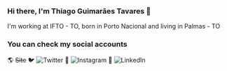 ### Hi there, I'm Thiago Guimarães Tavares 👋

I'm working at IFTO - TO, born in Porto Nacional and living in Palmas - TO

### You can check my social accounts

🌎 ~~Site~~
🐦 ![Twitter](https://twitter.com/thiagogmta)
📸 ![Instagram](https://www.instagram.com/thiagogmta/)
💼 ![LinkedIn](https://www.linkedin.com/in/thiago-guimar%C3%A3es-tavares-753baa87/)

<!--
**thiagogmta/thiagogmta** is a ✨ _special_ ✨ repository because its `README.md` (this file) appears on your GitHub profile.

Here are some ideas to get you started:

- 🔭 I’m currently working on My5G Core
- 🌱 I’m currently learning about DevOps (Ansible, Vagrant, Kubernetes)
- 👯 I’m looking to collaborate on My5G Core
- 🤔 I’m looking for help with ...

-->
